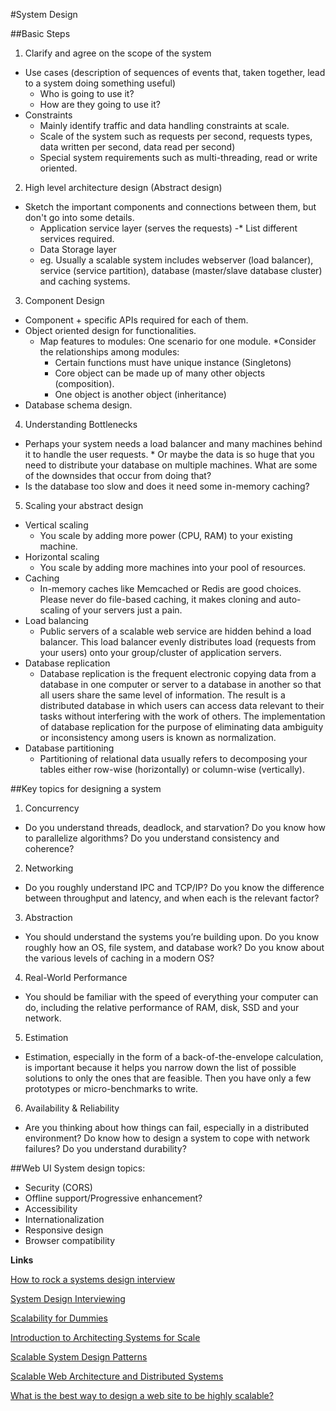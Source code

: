 #System Design

##Basic Steps

1) Clarify and agree on the scope of the system
* Use cases (description of sequences of events that, taken together, lead to a system doing something useful)
	* Who is going to use it?
	* How are they going to use it?
* Constraints 
	* Mainly identify traffic and data handling constraints at scale.
	* Scale of the system such as requests per second, requests types, data written per second, data read per second)
	* Special system requirements such as multi-threading, read or write oriented.
	
2) High level architecture design (Abstract design)
* Sketch the important components and connections between them, but don't go into some details.
	* Application service layer (serves the requests) -* List different services required.
   	* Data Storage layer
   	* eg. Usually a scalable system includes webserver (load balancer), service (service partition), database (master/slave database cluster) and caching systems.

3) Component Design
* Component + specific APIs required for each of them.
* Object oriented design for functionalities.
	* Map features to modules: One scenario for one module.
	*Consider the relationships among modules: 
		* Certain functions must have unique instance (Singletons)
		* Core object can be made up of many other objects (composition).
		* One object is another object (inheritance)
* Database schema design.

4) Understanding Bottlenecks
* Perhaps your system needs a load balancer and many machines behind it to handle the user requests. * Or maybe the data is so huge that you need to distribute your database on multiple machines. What are some of the downsides that occur from doing that? 
* Is the database too slow and does it need some in-memory caching?	

5) Scaling your abstract design
* Vertical scaling
	* You scale by adding more power (CPU, RAM) to your existing machine.
* Horizontal scaling
	* You scale by adding more machines into your pool of resources. 
* Caching
	* In-memory caches like Memcached or Redis are good choices. Please never do file-based caching, it makes cloning and auto-scaling of your servers just a pain. 
* Load balancing
	* Public servers of a scalable web service are hidden behind a load balancer.  This load balancer evenly distributes load (requests from your users) onto your group/cluster of  application servers.
* Database replication
	* Database replication is the frequent electronic copying data from a database in one computer or server to a database in another so that all users share the same level of information. The result is a distributed database in which users can access data relevant to their tasks without interfering with the work of others. The implementation of database replication for the purpose of eliminating data ambiguity or inconsistency among users is known as normalization.
* Database partitioning
	* Partitioning of relational data usually refers to decomposing your tables either row-wise (horizontally) or column-wise (vertically).

##Key topics for designing a system

1) Concurrency 
* Do you understand threads, deadlock, and starvation? Do you know how to parallelize algorithms? Do you understand consistency and coherence?

2) Networking
* Do you roughly understand IPC and TCP/IP? Do you know the difference between throughput and latency, and when each is the relevant factor?

3) Abstraction
* You should understand the systems you’re building upon. Do you know roughly how an OS, file system, and database work? Do you know about the various levels of caching in a modern OS?

4) Real-World Performance
* You should be familiar with the speed of everything your computer can do, including the relative performance of RAM, disk, SSD and your network.

5) Estimation
* Estimation, especially in the form of a back-of-the-envelope calculation, is important because it helps you narrow down the list of possible solutions to only the ones that are feasible. Then you have only a few prototypes or micro-benchmarks to write.	

6) Availability & Reliability
*  Are you thinking about how things can fail, especially in a distributed environment? Do know how to design a system to cope with network failures? Do you understand durability?


##Web UI System design topics:
* Security (CORS)
* Offline support/Progressive enhancement?
* Accessibility
* Internationalization
* Responsive design
* Browser compatibility

**Links**

[How to rock a systems design interview](http://www.palantir.com/2011/10/how-to-rock-a-systems-design-interview/)

[System Design Interviewing](http://www.hiredintech.com/system-design/)

[Scalability for Dummies](http://www.lecloud.net/tagged/scalability)

[Introduction to Architecting Systems for Scale](http://lethain.com/introduction-to-architecting-systems-for-scale/)

[Scalable System Design Patterns](http://horicky.blogspot.com/2010/10/scalable-system-design-patterns.html)

[Scalable Web Architecture and Distributed Systems](http://www.aosabook.org/en/distsys.html)

[What is the best way to design a web site to be highly scalable?](http://programmers.stackexchange.com/a/108679/62739)